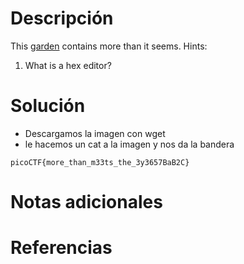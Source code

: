 # Descripción
This [garden](https://jupiter.challenges.picoctf.org/static/43c4743b3946f427e883f6b286f47467/garden.jpg) contains more than it seems.
Hints:
1. What is a hex editor?
# Solución
- Descargamos la imagen con wget
- le hacemos un cat a la imagen y nos da la bandera
```
picoCTF{more_than_m33ts_the_3y3657BaB2C}
```
# Notas adicionales
# Referencias